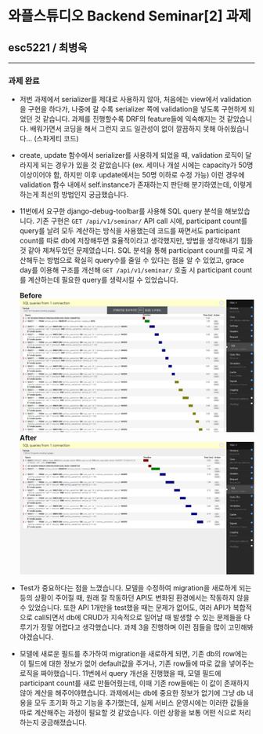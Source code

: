 # 와플스튜디오 Backend Seminar[2] 과제

## esc5221 / 최병욱
_________________________________________


### 과제 완료 
- 저번 과제에서 serializer를 제대로 사용하지 않아, 처음에는 view에서 validation을 구현을 하다가, 나중에 갈 수록 serializer 쪽에 validation을 넣도록 구현하게 되었던 것 같습니다. 과제를 진행할수록 DRF의 feature들에 익숙해지는 것 같았습니다. 배워가면서 코딩을 해서 그런지 코드 일관성이 없이 깔끔하지 못해 아쉬웠습니다... (스파게티 코드)
- create, update 함수에서 serializer를 사용하게 되었을 때, validation 로직이 달라지게 되는 경우가 있을 것 같았습니다 (ex. 세미나 개설 시에는 capacity가 50명 이상이어야 함, 하지만 이후 update에서는 50명 이하로 수정 가능) 이런 경우에 validation 함수 내에서 self.instance가 존재하는지 판단해 분기하였는데, 이렇게 하는게 최선의 방법인지 궁금했습니다.
-  11번에서 요구한 django-debug-toolbar를 사용해 SQL query 분석을 해보았습니다. 기존 구현은 `GET /api/v1/seminar/` API call 시에, participant count를 query를 날려 모두 계산하는 방식을 사용했는데 코드를 짜면서도 participant count를 따로 db에 저장해두면 효율적이라고 생각했지만, 방법을 생각해내기 힘들 것 같아 제쳐두었던 문제였습니다. SQL 분석을 통해 participant count를 따로 계산해두는 방법으로 확실히 query수를 줄일 수 있다는 점을 알 수 있었고, grace day를 이용해 구조를 개선해 `GET /api/v1/seminar/` 호출 시 participant count를 계산하는데 필요한 query를 생략시킬 수 있었습니다. 

    **Before**         
![스크린샷 2020-08-30 02 12 24](https://github.com/esc5221/waffle-rookies-19.5-backend-2/blob/workspace/results/before.JPG?raw=true)
    **After**
![스크린샷 2020-08-30 02 12 24](https://github.com/esc5221/waffle-rookies-19.5-backend-2/blob/workspace/results/after.JPG?raw=true)

- Test가 중요하다는 점을 느꼈습니다. 모델을 수정하여 migration을 새로하게 되는 등의 상황이 주어질 때, 원래 잘 작동하던 API도 변화된 환경에서는 작동하지 않을 수 있었습니다. 또한 API 1개만을 test했을 때는 문제가 없어도, 여러 API가 복합적으로 call되면서 db에 CRUD가 지속적으로 일어날 때 발생할 수 있는 문제들을 다루기가 정말 어렵다고 생각했습니다. 과제 3을 진행하며 이런 점들을 많이 고민해봐야겠습니다.
- 모델에 새로운 필드를 추가하여 migration을 새로하게 되면, 기존 db의 row에는 이 필드에 대한 정보가 없어 default값을 주거나, 기존 row들에 따로 값을 넣어주는 로직을 짜야했습니다. 11번에서 query 개선을 진행했을 때, 모델 필드에 participant count를 새로 만들어줬는데, 이때 기존 row들에는 이 값이 존재하지 않아 계산을 해주어야했습니다. 과제에서는 db에 중요한 정보가 없기에 그냥 db 내용을 모두 초기화 하고 기능을 추가했는데, 실제 서비스 운영시에는 이러한 값들을 따로 계산해주는 과정이 필요할 것 같았습니다. 이런 상황을 보통 어떤 식으로 처리하는지 궁금해졌습니다. 
